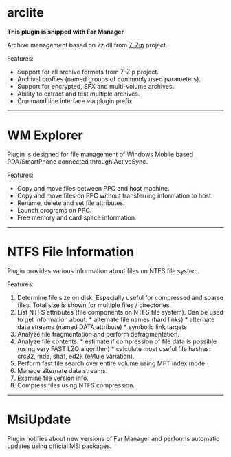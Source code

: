 # arclite #
**This plugin is shipped with Far Manager**

Archive management based on 7z.dll from [7-Zip](http://7-zip.org) project.

Features:
  * Support for all archive formats from 7-Zip project.
  * Archival profiles (named groups of commonly used parameters).
  * Support for encrypted, SFX and multi-volume archives.
  * Ability to extract and test multiple archives.
  * Command line interface via plugin prefix


---


# WM Explorer #

Plugin is designed for file management of Windows Mobile based PDA/SmartPhone connected through ActiveSync.

Features:
  * Copy and move files between PPC and host machine.
  * Copy and move files on PPC without transferring information to host.
  * Rename, delete and set file attributes.
  * Launch programs on PPC.
  * Free memory and card space information.


---


# NTFS File Information #

Plugin provides various information about files on NTFS file system.

Features:
  1. Determine file size on disk. Especially useful for compressed and sparse files. Total size is shown for multiple files / directories.
  1. List NTFS attributes (file components on NTFS file system). Can be used to get information about:
    * alternate file names (hard links)
    * alternate data streams (named DATA attribute)
    * symbolic link targets
  1. Analyze file fragmentation and perform defragmentation.
  1. Analyze file contents:
    * estimate if compression of file data is possible (using very FAST LZO algorithm)
    * calculate most useful file hashes: crc32, md5, sha1, ed2k (eMule variation).
  1. Perform fast file search over entire volume using MFT index mode.
  1. Manage alternate data streams.
  1. Examine file version info.
  1. Compress files using NTFS compression.


---


# MsiUpdate #

Plugin notifies about new versions of Far Manager and performs automatic updates using official MSI packages.